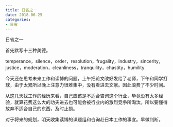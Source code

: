 ```yaml
---
title: 日省之一
date: 2018-06-25
categories:
- 日省
---
```


日省之一

首先默写十三种美德。

temperance，silence，order，resolution，frugality，industry，sincerity，justice，moderation，cleanliness，tranquility，chastity，humility

今天还在思考未来工作和读博的问题，上午把论文改好发给了老师，下午和同学打球，由于太累所以晚上注意力很难集中，没有看进去文献。因此浪费了不少时间。

从这几天找工作的经历来看，自己应该是不适合咨询这个行业，毕竟没有太多经验，就算花费这么大的功夫进去也可能会被行业内的激烈竞争所淘汰。所以要懂得放弃不适合自己的东西，及时止损。

对于将来的规划，明天收集读博的课题组和咨询赴日本工作的事宜。早做判断。